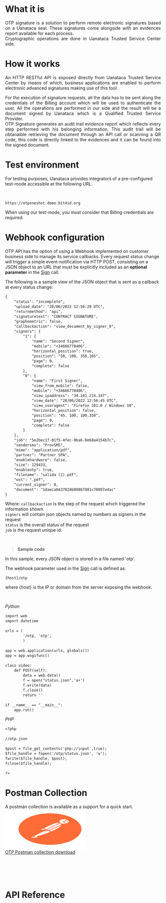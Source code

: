 # What it is

<div style="text-align: justify">

OTP signature is a solution to perform remote electronic signatures based on a Uanataca seal. These signatures come alongside with an evidences report available for each process.
<br/>
Cryptographic operations are done in Uanataca Trusted Service Center side.
</div>

# How it works

<div style="text-align: justify">
An HTTP RESTful API is exposed directly from Uanataca Trusted Service Center by means of which, business applications are enabled to perform electronic advanced signatures making use of this tool.

<br/>

For the execution of signature requests, all the data has to be sent along the credentials of the Billing account which will be used to authenticate the user. All the operations are performed in our side and the result will be a document signed by Uanataca which is a Qualified Trusted Service Provider.
<br/>
OTP Signature generates an audit trail evidence report which reflects every step performed with his belonging information. This audit trail will be obtanaible retrieving the document through an API call or scanning a QR code, this code is directly linked to the evidences and it can be found into the signed document.
</div>



# Test environment


For testing purposes, Uanataca provides integrators of a pre-configured test-mode accessible at the following URL:

</br>

	https://otponeshot.demo.bit4id.org

When using our test-mode, you must consider that Billing credentials are required.

# Webhook configuration
OTP API has the option of using a Webhook implemented on customer business side to manage its service callbacks. Every request status change will trigger a simple event-notification via HTTP POST, consisting on a JSON object to an URL that must be explicitly included as an **optional parameter** in the <a href='#tag/OTP-API/paths/~1api~1v1~1sign/post'>Sign</a> call.

The following is a sample view of the JSON object that is sent as a callback at every status change:

    {
	    "status": "incomplete",
	    "upload_date": "28/06/2022 12:56:20 UTC",
	    "returnmethod": "api",
	    "signaturetext": "CONTRACT SIGNATURE",
	    "graphometric": false,
	    "callbackaction": "view_document_by_signer_0",
	    "signers": {
		    "1": {
			    "name": "Second Signer",
			    "mobile": "+34666778406",
			    "horizontal_position": true,
		    	"position": "50, 100, 350,165",
	    		"page": 0,
    			"complete": false
		    },
		    "0": {      
			    "name": "First Signer",
			    "view_from_mobile": false,
			    "mobile": "+34666778406",
			    "view_ipaddress": "34.241.214.147",
			    "view_date": "28/06/2022 12:56:45 UTC",
			    "view_useragent": "Firefox 101.0 / Windows 10",
			    "horizontal_position": false,
			    "position": "45, 100, 100,350",
			    "page": 0,
			    "complete": false
		    }
	    },
	    "job": "5e2bec1f-01f5-4fec-9ba6-0e68a4154b7c",
	    "sendersms": "ProvSMS",
	    "mime": "application/pdf",
	    "partner": "Partner SPA",
	    "enablehardware": false,
	    "size": 129433,
	    "enableotp": true,
	    "filename": "salida (2).pdf",
	    "ext": ".pdf",
	    "current_signer": 0,
	    "document": "1daeca0437824b09867881c70097e4ac"
    }

Where:
`callbackaction` is the step of the request which triggered the information shown.</br>
`signers` will contain json objects named by numbers as signers in the request</br>
`status` is the overall status of the request</br>
`job` is the request unique id.</br>

</br>

> **Sample code**

In this sample, every JSON object is stored in a file named 'otp'.

The webhook parameter used in the <a href='#tag/OTP-API/paths/~1api~1v1~1sign/post'>Sign</a> call is defined as:

	{host}/otp

where {host} is the IP or domain from the server exposing the webhook.

</br>

*Python*

	import web
	import datetime
	
	urls = (
	        '/otp, 'otp',
	        )
	
	app = web.application(urls, globals())
	app = app.wsgifunc()
	
	class video:
		def POST(self):
			data = web.data()
			f = open("status.json",'a+')
			f.write(data)
			f.close()
			return ''

	if __name__ == "__main__":
	    app.run()


*PHP*

	<?php
	
	//otp.json

	$post = file_get_contents('php://input',true);
	$file_handle = fopen('/otp/status.json', 'w');
	fwrite($file_handle, $post);
	fclose($file_handle);
	
	?>


# Postman Collection

A postman collection is available as a support for a quick start.<br>
<a href="https://cdn.bit4id.com/es/uanataca/public/otp/Uanataca_OTP_Postman.zip">
    <img src="https://raw.githubusercontent.com/UANATACA/OTP-REPO/main/img/postman.svg" alt="postman_logo" width="260" height="130" style="display:block;">
</a>
<a href="https://cdn.bit4id.com/es/uanataca/public/otp/Uanataca_OTP_Postman.zip">OTP Postman collection download</a>

<div id="APIReference" style="padding-top: 60px;"><h1>API Reference<h1></div>
